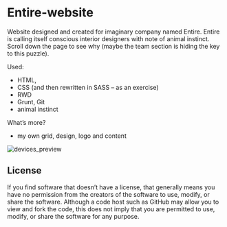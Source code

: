 # Entire-website

Website designed and created for imaginary company named Entire. Entire is calling itself conscious interior designers with note of animal instinct. Scroll down the page to see why (maybe the team section is hiding the key to this puzzle). 

Used:
- HTML,
- CSS (and then rewritten in SASS – as an exercise)
- RWD
- Grunt, Git
- animal instinct

What’s more?
- my own grid, design, logo and content

![devices_preview](https://image.ibb.co/ktVmF5/Entire.png)

## License
If you find software that doesn’t have a license, that generally means you have no permission from the creators of the software to use, modify, or share the software. Although a code host such as GitHub may allow you to view and fork the code, this does not imply that you are permitted to use, modify, or share the software for any purpose.
